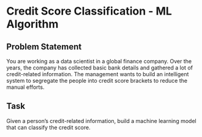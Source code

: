 # Credit Score Classification - ML Algorithm

## Problem Statement
You are working as a data scientist in a global finance company. Over the years, the company has collected basic bank details and gathered a lot of credit-related information. The management wants to build an intelligent system to segregate the people into credit score brackets to reduce the manual efforts.

## Task
Given a person’s credit-related information, build a machine learning model that can classify the credit score.
